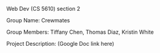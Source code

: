 Web Dev (CS 5610) section 2

Group Name: Crewmates

Group Members: Tiffany Chen, Thomas Diaz, Kristin White

Project Description: (Google Doc link here)

